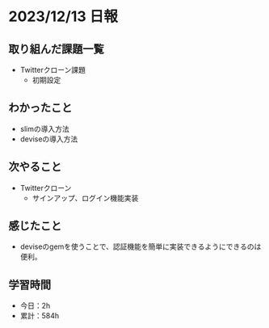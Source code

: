 # 2023/12/13 日報
## 取り組んだ課題一覧
- Twitterクローン課題
  - 初期設定 

## わかったこと
- slimの導入方法
- deviseの導入方法

## 次やること
- Twitterクローン
  - サインアップ、ログイン機能実装

## 感じたこと
- deviseのgemを使うことで、認証機能を簡単に実装できるようにできるのは便利。

## 学習時間
- 今日：2h
- 累計：584h
